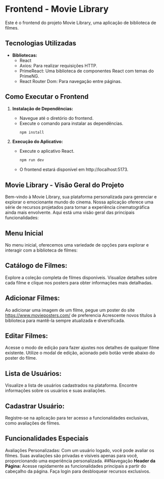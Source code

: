 # Frontend - Movie Library

Este é o frontend do projeto Movie Library, uma aplicação de biblioteca de filmes.

## Tecnologias Utilizadas
 
- **Bibliotecas:**
  - React
  - Axios: Para realizar requisições HTTP.
  - PrimeReact: Uma biblioteca de componentes React com temas do PrimeNG.
  - React Router Dom: Para navegação entre páginas.

## Como Executar o Frontend

1. **Instalação de Dependências:**
   - Navegue até o diretório do frontend.
   - Execute o comando para instalar as dependências.
     ```bash
     npm install
     ```

2. **Execução do Aplicativo:**
   - Execute o aplicativo React.
     ```bash
     npm run dev
     ```
   - O frontend estará disponível em http://localhost:5173.

## Movie Library - Visão Geral do Projeto
Bem-vindo à Movie Library, sua plataforma personalizada para gerenciar e explorar o emocionante mundo do cinema. Nossa aplicação oferece uma série de recursos projetados para tornar a experiência cinematográfica ainda mais envolvente. Aqui está uma visão geral das principais funcionalidades:

## Menu Inicial
No menu inicial, oferecemos uma variedade de opções para explorar e interagir com a biblioteca de filmes:

## Catálogo de Filmes:

Explore a coleção completa de filmes disponíveis.
Visualize detalhes sobre cada filme e clique nos posters para obter informações mais detalhadas.
## Adicionar Filmes:
Ao adicionar uma imagem de um filme, pegue um poster do site https://www.movieposters.com/ de preferencia
Acrescente novos títulos à biblioteca para mantê-la sempre atualizada e diversificada.
## Editar Filmes:

Acesse o modo de edição para fazer ajustes nos detalhes de qualquer filme existente.
Utilize o modal de edição, acionado pelo botão verde abaixo do poster do filme.
## Lista de Usuários:

Visualize a lista de usuários cadastrados na plataforma.
Encontre informações sobre os usuários e suas avaliações.
## Cadastrar Usuário:

Registre-se na aplicação para ter acesso a funcionalidades exclusivas, como avaliações de filmes.
## Funcionalidades Especiais
Avaliações Personalizadas:
Com um usuário logado, você pode avaliar os filmes.
Suas avaliações são privadas e visíveis apenas para você, proporcionando uma experiência personalizada.
##Navegação
**Header da Página:**
Acesse rapidamente as funcionalidades principais a partir do cabeçalho da página.
Faça login para desbloquear recursos exclusivos.
